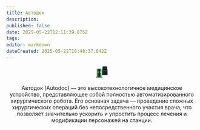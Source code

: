 ```yaml
---
title: Автодок
description: 
published: false
date: 2025-05-22T12:11:39.875Z
tags: 
editor: markdown
dateCreated: 2025-05-22T10:48:37.042Z
---
```


  <center><div class="info-item-container">
    <img src="/guides/idle.png">
    <p>Автодок (Autodoc) — это высокотехнологичное медицинское устройство, представляющее собой полностью автоматизированного хирургического робота. Его основная задача — проведение сложных хирургических операций без непосредственного участия врача, что позволяет значительно ускорить и упростить процесс лечения и модификации персонажей на станции.</p>
  </div></center>